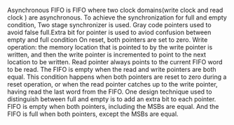 Asynchronous FIFO is FIFO where two clock domains(write clock and read clock ) are asynchronous.
To achieve the synchronization for full and empty condition, Two stage synchronizer is used.
Gray code pointers used to avoid false full.Extra bit for pointer is used to aviod confusion between empty and full condition
On reset, both pointers are set to zero.
Write operation: the memory location that is pointed to by the write pointer is written, and then the write pointer is incremented to point to the next location to be written.
Read pointer always points to the current FIFO word to be read.
The FIFO is empty when the read and write pointers are both equal. This condition happens when both pointers are reset to zero during a reset operation, or when the read pointer catches up to the write pointer, having read the last word from the FIFO.
One design technique used to distinguish between full and empty is to add an extra bit to each pointer.
FIFO is empty when both pointers, including the MSBs are equal. And the FIFO is full when both pointers, except the MSBs are equal.
